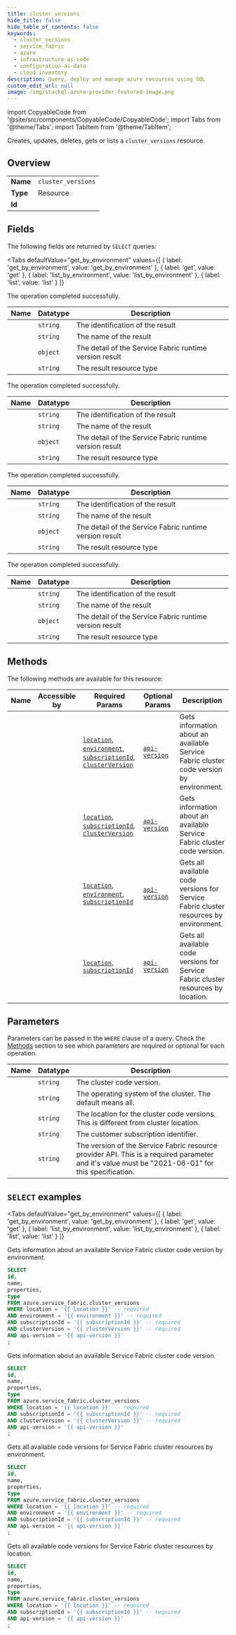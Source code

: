 ```yaml
--- 
title: cluster_versions
hide_title: false
hide_table_of_contents: false
keywords:
  - cluster_versions
  - service_fabric
  - azure
  - infrastructure-as-code
  - configuration-as-data
  - cloud inventory
description: Query, deploy and manage azure resources using SQL
custom_edit_url: null
image: /img/stackql-azure-provider-featured-image.png
---
```


import CopyableCode from '@site/src/components/CopyableCode/CopyableCode';
import Tabs from '@theme/Tabs';
import TabItem from '@theme/TabItem';

Creates, updates, deletes, gets or lists a <code>cluster_versions</code> resource.

## Overview
<table><tbody>
<tr><td><b>Name</b></td><td><code>cluster_versions</code></td></tr>
<tr><td><b>Type</b></td><td>Resource</td></tr>
<tr><td><b>Id</b></td><td><CopyableCode code="azure.service_fabric.cluster_versions" /></td></tr>
</tbody></table>

## Fields

The following fields are returned by `SELECT` queries:

<Tabs
    defaultValue="get_by_environment"
    values={[
        { label: 'get_by_environment', value: 'get_by_environment' },
        { label: 'get', value: 'get' },
        { label: 'list_by_environment', value: 'list_by_environment' },
        { label: 'list', value: 'list' }
    ]}
>
<TabItem value="get_by_environment">

The operation completed successfully.

<table>
<thead>
    <tr>
    <th>Name</th>
    <th>Datatype</th>
    <th>Description</th>
    </tr>
</thead>
<tbody>
<tr>
    <td><CopyableCode code="id" /></td>
    <td><code>string</code></td>
    <td>The identification of the result</td>
</tr>
<tr>
    <td><CopyableCode code="name" /></td>
    <td><code>string</code></td>
    <td>The name of the result</td>
</tr>
<tr>
    <td><CopyableCode code="properties" /></td>
    <td><code>object</code></td>
    <td>The detail of the Service Fabric runtime version result</td>
</tr>
<tr>
    <td><CopyableCode code="type" /></td>
    <td><code>string</code></td>
    <td>The result resource type</td>
</tr>
</tbody>
</table>
</TabItem>
<TabItem value="get">

The operation completed successfully.

<table>
<thead>
    <tr>
    <th>Name</th>
    <th>Datatype</th>
    <th>Description</th>
    </tr>
</thead>
<tbody>
<tr>
    <td><CopyableCode code="id" /></td>
    <td><code>string</code></td>
    <td>The identification of the result</td>
</tr>
<tr>
    <td><CopyableCode code="name" /></td>
    <td><code>string</code></td>
    <td>The name of the result</td>
</tr>
<tr>
    <td><CopyableCode code="properties" /></td>
    <td><code>object</code></td>
    <td>The detail of the Service Fabric runtime version result</td>
</tr>
<tr>
    <td><CopyableCode code="type" /></td>
    <td><code>string</code></td>
    <td>The result resource type</td>
</tr>
</tbody>
</table>
</TabItem>
<TabItem value="list_by_environment">

The operation completed successfully.

<table>
<thead>
    <tr>
    <th>Name</th>
    <th>Datatype</th>
    <th>Description</th>
    </tr>
</thead>
<tbody>
<tr>
    <td><CopyableCode code="id" /></td>
    <td><code>string</code></td>
    <td>The identification of the result</td>
</tr>
<tr>
    <td><CopyableCode code="name" /></td>
    <td><code>string</code></td>
    <td>The name of the result</td>
</tr>
<tr>
    <td><CopyableCode code="properties" /></td>
    <td><code>object</code></td>
    <td>The detail of the Service Fabric runtime version result</td>
</tr>
<tr>
    <td><CopyableCode code="type" /></td>
    <td><code>string</code></td>
    <td>The result resource type</td>
</tr>
</tbody>
</table>
</TabItem>
<TabItem value="list">

The operation completed successfully.

<table>
<thead>
    <tr>
    <th>Name</th>
    <th>Datatype</th>
    <th>Description</th>
    </tr>
</thead>
<tbody>
<tr>
    <td><CopyableCode code="id" /></td>
    <td><code>string</code></td>
    <td>The identification of the result</td>
</tr>
<tr>
    <td><CopyableCode code="name" /></td>
    <td><code>string</code></td>
    <td>The name of the result</td>
</tr>
<tr>
    <td><CopyableCode code="properties" /></td>
    <td><code>object</code></td>
    <td>The detail of the Service Fabric runtime version result</td>
</tr>
<tr>
    <td><CopyableCode code="type" /></td>
    <td><code>string</code></td>
    <td>The result resource type</td>
</tr>
</tbody>
</table>
</TabItem>
</Tabs>

## Methods

The following methods are available for this resource:

<table>
<thead>
    <tr>
    <th>Name</th>
    <th>Accessible by</th>
    <th>Required Params</th>
    <th>Optional Params</th>
    <th>Description</th>
    </tr>
</thead>
<tbody>
<tr>
    <td><a href="#get_by_environment"><CopyableCode code="get_by_environment" /></a></td>
    <td><CopyableCode code="select" /></td>
    <td><a href="#parameter-location"><code>location</code></a>, <a href="#parameter-environment"><code>environment</code></a>, <a href="#parameter-subscriptionId"><code>subscriptionId</code></a>, <a href="#parameter-clusterVersion"><code>clusterVersion</code></a></td>
    <td><a href="#parameter-api-version"><code>api-version</code></a></td>
    <td>Gets information about an available Service Fabric cluster code version by environment.</td>
</tr>
<tr>
    <td><a href="#get"><CopyableCode code="get" /></a></td>
    <td><CopyableCode code="select" /></td>
    <td><a href="#parameter-location"><code>location</code></a>, <a href="#parameter-subscriptionId"><code>subscriptionId</code></a>, <a href="#parameter-clusterVersion"><code>clusterVersion</code></a></td>
    <td><a href="#parameter-api-version"><code>api-version</code></a></td>
    <td>Gets information about an available Service Fabric cluster code version.</td>
</tr>
<tr>
    <td><a href="#list_by_environment"><CopyableCode code="list_by_environment" /></a></td>
    <td><CopyableCode code="select" /></td>
    <td><a href="#parameter-location"><code>location</code></a>, <a href="#parameter-environment"><code>environment</code></a>, <a href="#parameter-subscriptionId"><code>subscriptionId</code></a></td>
    <td><a href="#parameter-api-version"><code>api-version</code></a></td>
    <td>Gets all available code versions for Service Fabric cluster resources by environment.</td>
</tr>
<tr>
    <td><a href="#list"><CopyableCode code="list" /></a></td>
    <td><CopyableCode code="select" /></td>
    <td><a href="#parameter-location"><code>location</code></a>, <a href="#parameter-subscriptionId"><code>subscriptionId</code></a></td>
    <td><a href="#parameter-api-version"><code>api-version</code></a></td>
    <td>Gets all available code versions for Service Fabric cluster resources by location.</td>
</tr>
</tbody>
</table>

## Parameters

Parameters can be passed in the `WHERE` clause of a query. Check the [Methods](#methods) section to see which parameters are required or optional for each operation.

<table>
<thead>
    <tr>
    <th>Name</th>
    <th>Datatype</th>
    <th>Description</th>
    </tr>
</thead>
<tbody>
<tr id="parameter-clusterVersion">
    <td><CopyableCode code="clusterVersion" /></td>
    <td><code>string</code></td>
    <td>The cluster code version.</td>
</tr>
<tr id="parameter-environment">
    <td><CopyableCode code="environment" /></td>
    <td><code>string</code></td>
    <td>The operating system of the cluster. The default means all.</td>
</tr>
<tr id="parameter-location">
    <td><CopyableCode code="location" /></td>
    <td><code>string</code></td>
    <td>The location for the cluster code versions. This is different from cluster location.</td>
</tr>
<tr id="parameter-subscriptionId">
    <td><CopyableCode code="subscriptionId" /></td>
    <td><code>string</code></td>
    <td>The customer subscription identifier.</td>
</tr>
<tr id="parameter-api-version">
    <td><CopyableCode code="api-version" /></td>
    <td><code>string</code></td>
    <td>The version of the Service Fabric resource provider API. This is a required parameter and it's value must be "2021-06-01" for this specification.</td>
</tr>
</tbody>
</table>

## `SELECT` examples

<Tabs
    defaultValue="get_by_environment"
    values={[
        { label: 'get_by_environment', value: 'get_by_environment' },
        { label: 'get', value: 'get' },
        { label: 'list_by_environment', value: 'list_by_environment' },
        { label: 'list', value: 'list' }
    ]}
>
<TabItem value="get_by_environment">

Gets information about an available Service Fabric cluster code version by environment.

```sql
SELECT
id,
name,
properties,
type
FROM azure.service_fabric.cluster_versions
WHERE location = '{{ location }}' -- required
AND environment = '{{ environment }}' -- required
AND subscriptionId = '{{ subscriptionId }}' -- required
AND clusterVersion = '{{ clusterVersion }}' -- required
AND api-version = '{{ api-version }}'
;
```
</TabItem>
<TabItem value="get">

Gets information about an available Service Fabric cluster code version.

```sql
SELECT
id,
name,
properties,
type
FROM azure.service_fabric.cluster_versions
WHERE location = '{{ location }}' -- required
AND subscriptionId = '{{ subscriptionId }}' -- required
AND clusterVersion = '{{ clusterVersion }}' -- required
AND api-version = '{{ api-version }}'
;
```
</TabItem>
<TabItem value="list_by_environment">

Gets all available code versions for Service Fabric cluster resources by environment.

```sql
SELECT
id,
name,
properties,
type
FROM azure.service_fabric.cluster_versions
WHERE location = '{{ location }}' -- required
AND environment = '{{ environment }}' -- required
AND subscriptionId = '{{ subscriptionId }}' -- required
AND api-version = '{{ api-version }}'
;
```
</TabItem>
<TabItem value="list">

Gets all available code versions for Service Fabric cluster resources by location.

```sql
SELECT
id,
name,
properties,
type
FROM azure.service_fabric.cluster_versions
WHERE location = '{{ location }}' -- required
AND subscriptionId = '{{ subscriptionId }}' -- required
AND api-version = '{{ api-version }}'
;
```
</TabItem>
</Tabs>

